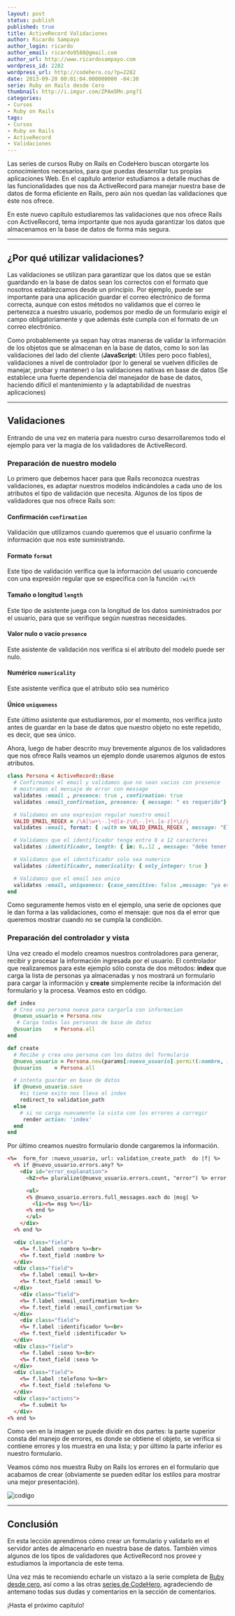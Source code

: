 ```yaml
---
layout: post
status: publish
published: true
title: ActiveRecord Validaciones
author: Ricardo Sampayo
author_login: ricardo
author_email: ricardo9588@gmail.com
author_url: http://www.ricardosampayo.com
wordpress_id: 2282
wordpress_url: http://codehero.co/?p=2282
date: 2013-09-20 00:01:04.000000000 -04:30
serie: Ruby on Rails desde Cero
thumbnail: http://i.imgur.com/ZPAm5Mn.png?1
categories:
- Cursos
- Ruby on Rails
tags:
- Cursos
- Ruby on Rails
- ActiveRecord
- Validaciones
---
```

<p>Las series de cursos Ruby on Rails en CodeHero buscan otorgarte los conocimientos necesarios, para que puedas desarrollar tus propias aplicaciones Web. En el capítulo anterior estudiamos a detalle muchas de las funcionalidades que nos da ActiveRecord para manejar nuestra base de datos de forma eficiente en Rails, pero aún nos quedan las validaciones que éste nos ofrece.</p>

<p>En este nuevo capítulo estudiaremos las validaciones que nos ofrece Rails con ActiveRecord, tema importante que nos ayuda garantizar los datos que almacenamos en la base de datos de forma más segura.</p>

<hr />

<h2>¿Por qué utilizar validaciones?</h2>

<p>Las validaciones se utilizan para garantizar que los datos que se están guardando en la base de datos sean los correctos con el formato que nosotros establezcamos desde un principio. Por ejemplo, puede ser importante para una aplicación guardar el correo electrónico de forma correcta, aunque con estos métodos no validamos que el correo le pertenezca a nuestro usuario, podemos por medio de un formulario exigir el campo obligatoriamente y que además éste cumpla con el formato de un correo electrónico.</p>

<p>Como probablemente ya sepan hay otras maneras de validar la información de los objetos que se almacenan en la base de datos, como lo son las validaciones del lado del cliente (<strong>JavaScript</strong>: Útiles pero poco fiables), validaciones a nivel de controlador (por lo general se vuelven difíciles de manejar, probar y mantener) o las validaciones nativas en base de datos (Se establece una fuerte dependencia del manejador de base de datos, haciendo difícil el mantenimiento y la adaptabilidad de nuestras aplicaciones)</p>

<hr />

<h2>Validaciones</h2>

<p>Entrando de una vez en materia para nuestro curso desarrollaremos todo el ejemplo para ver la magia de los validadores de ActiveRecord.</p>

<h3>Preparación de nuestro modelo</h3>

<p>Lo primero que debemos hacer para que Rails reconozca nuestras validaciones, es adaptar nuestros modelos indicándoles a cada uno de los atributos el tipo de validación que necesita. Algunos de los tipos de validadores que nos ofrece Rails son:</p>

<h4>Confirmación <code>confirmation</code></h4>

<p>Validación que utilizamos cuando queremos que el usuario confirme la información que nos este suministrando.</p>

<h4>Formato <code>format</code></h4>

<p>Este tipo de validación verifica que la información del usuario concuerde con una expresión regular que se especifica con la función <code>:with</code></p>

<h4>Tamaño o longitud <code>length</code></h4>

<p>Este tipo de asistente juega con la longitud de los datos suministrados por el usuario, para que se verifique según nuestras necesidades.</p>

<h4>Valor nulo o vacío <code>presence</code></h4>

<p>Este asistente de validación nos verifica si el atributo del modelo puede ser nulo.</p>

<h4>Numérico <code>numericality</code></h4>

<p>Este asistente verifica que el atributo sólo sea numérico</p>

<h4>Único <code>uniqueness</code></h4>

<p>Este último asistente que estudiaremos, por el momento, nos verifica justo antes de guardar en la base de datos que nuestro objeto no este repetido, es decir, que sea único.</p>

<p>Ahora, luego de haber descrito muy brevemente algunos de los validadores que nos ofrece Rails veamos un ejemplo donde usaremos algunos de estos atributos.</p>

```ruby
class Persona < ActiveRecord::Base
  # Confirmamos el email y validamos que no sean vacios con presence
  # mostramos el mensaje de error con message
  validates :email , presence: true , confirmation: true
  validates :email_confirmation, presence: { message: " es requerido"}

  # Validamos en una expresion regular nuestro email
  VALID_EMAIL_REGEX = /\A[\w+\-.]+@[a-z\d\-.]+\.[a-z]+\z/i
  validates :email, format: { :with => VALID_EMAIL_REGEX , message: "El formato del correo es invalido" }

  # Validamos que el identificador tenga entre 8 a 12 caracteres
  validates :identificador, length: { in: 8..12 , message: "debe tener entre 8 y 12 caracteres"}

  # Validamos que el identificador solo sea numerico
  validates :identificador, numericality: { only_integer: true }

  # Validamos que el email sea unico
  validates :email, uniqueness: {case_sensitive: false ,message: "ya esta registrado"}
end
```

<p>Como seguramente hemos visto en el ejemplo, una serie de opciones que le dan forma a las validaciones, como el mensaje: que nos da el error que queremos mostrar cuando no se cumpla la condición.</p>

<h3>Preparación del controlador y vista</h3>

<p>Una vez creado el modelo creamos nuestros controladores para generar, recibir y procesar la información ingresada por el usuario. El controlador que realizaremos para este ejemplo sólo consta de dos métodos: <strong>index</strong> que carga la lista de personas ya almacenadas y nos mostrará un formulario para cargar la información y <strong>create</strong> simplemente recibe la información del formulario y la procesa. Veamos esto en código.</p>

```ruby
def index
  # Crea una persona nueva para cargarla con informacion
  @nuevo_usuario = Persona.new
   # Carga todas las personas de base de datos
  @usuarios    = Persona.all
end

def create
  # Recibe y crea una persona con los datos del formulario
  @nuevo_usuario = Persona.new(params[:nuevo_usuario].permit(:nombre, :email,:identificador, :telefono,:sexo,:email_confirmation))
  @usuarios    = Persona.all

  # intenta guardar en base de datos
  if @nuevo_usuario.save
    #si tiene exito nos lleva al index
    redirect_to validation_path
  else
    # si no carga nuevamente la vista con los errores a corregir
     render action: 'index'
  end
end
```

<p>Por último creamos nuestro formulario donde cargaremos la información.</p>

```html
<%=  form_for :nuevo_usuario, url: validation_create_path  do |f| %>
  <% if @nuevo_usuario.errors.any? %>
    <div id="error_explanation">
      <h2><%= pluralize(@nuevo_usuario.errors.count, "error") %> error antes de guardar:</h2>

      <ul>
      <% @nuevo_usuario.errors.full_messages.each do |msg| %>
        <li><%= msg %></li>
      <% end %>
      </ul>
    </div>
  <% end %>

  <div class="field">
    <%= f.label :nombre %><br>
    <%= f.text_field :nombre %>
  </div>
  <div class="field">
    <%= f.label :email %><br>
    <%= f.text_field :email %>
  </div>
    <div class="field">
    <%= f.label :email_confirmation %><br>
    <%= f.text_field :email_confirmation %>
  </div>
    <div class="field">
    <%= f.label :identificador %><br>
    <%= f.text_field :identificador %>
  </div>
  <div class="field">
    <%= f.label :sexo %><br>
    <%= f.text_field :sexo %>
  </div>
  <div class="field">
    <%= f.label :telefono %><br>
    <%= f.text_field :telefono %>
  </div>
  <div class="actions">
    <%= f.submit %>
  </div>
<% end %>
```

<p>Como ven en la imagen se puede dividir en dos partes: la parte superior consta del manejo de errores, es donde se obtiene el objeto, se verifica si contiene errores y los muestra en una lista; y por último la parte inferior es nuestro formulario.</p>

<p>Veamos cómo nos muestra Ruby on Rails los errores en el formulario que acabamos de crear (obviamente se pueden editar los estilos para mostrar una mejor presentación).</p>

<p><img src="http://i.imgur.com/k71Qi9L.png?1" alt="codigo" /></p>

<hr />

<h2>Conclusión</h2>

<p>En esta lección aprendimos cómo crear un formulario y validarlo en el servidor antes de almacenarlo en nuestra base de datos. También vimos algunos de los tipos de validadores que ActiveRecord nos provee y estudiamos la importancia de este tema.</p>

<p>Una vez más te recomiendo echarle un vistazo a la serie completa de <a href="http://codehero.co/category/cursos/rails/">Ruby desde cero</a>, así como a las otras <a href="http://codehero.co/series/">series de CodeHero</a>, agradeciendo de antemano todas sus dudas y comentarios en la sección de comentarios.</p>

<p>¡Hasta el próximo capítulo!</p>
